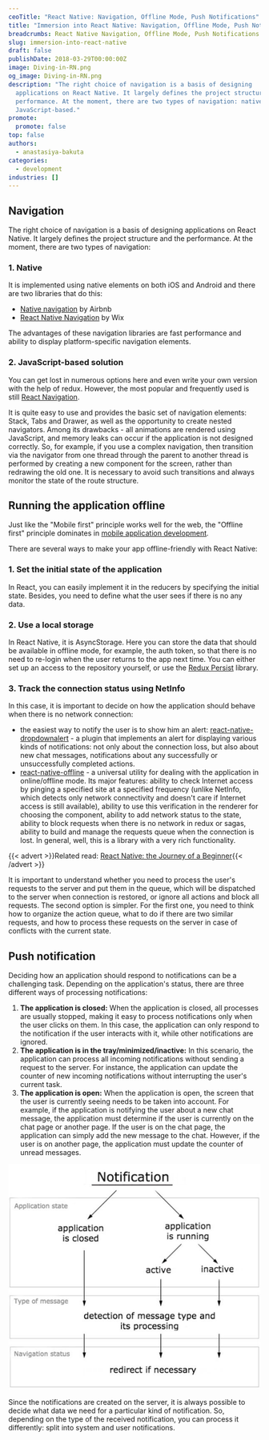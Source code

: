 ```yaml
---
ceoTitle: "React Native: Navigation, Offline Mode, Push Notifications"
title: "Immersion into React Native: Navigation, Offline Mode, Push Notifications"
breadcrumbs: React Native Navigation, Offline Mode, Push Notifications
slug: immersion-into-react-native
draft: false
publishDate: 2018-03-29T00:00:00Z
image: Diving-in-RN.png
og_image: Diving-in-RN.png
description: "The right choice of navigation is a basis of designing
  applications on React Native. It largely defines the project structure and the
  performance. At the moment, there are two types of navigation: native and
  JavaScript-based."
promote:
  promote: false
top: false
authors:
  - anastasiya-bakuta
categories:
  - development
industries: []
---
```

## Navigation

The right choice of navigation is a basis of designing applications on React Native. It largely defines the project structure and the performance. At the moment, there are two types of navigation:

### 1. Native

It is implemented using native elements on both iOS and Android and there are two libraries that do this:

* <a href="http://airbnb.io/native-navigation/" rel="nofollow" target="_blank">Native navigation</a> by Airbnb
* <a href="https://wix.github.io/react-native-navigation/#/" rel="nofollow" target="_blank">React Native Navigation</a> by Wix

The advantages of these navigation libraries are fast performance and ability to display platform-specific navigation elements.

### 2. JavaScript-based solution

You can get lost in numerous options here and even write your own version with the help of redux. However, the most popular and frequently used is still <a href="https://reactnavigation.org/" rel="nofollow" target="_blank">React Navigation</a>.

It is quite easy to use and provides the basic set of navigation elements: Stack, Tabs and Drawer, as well as the opportunity to create nested navigators. Among its drawbacks - all animations are rendered using JavaScript, and memory leaks can occur if the application is not designed correctly. So, for example, if you use a complex navigation, then transition via the navigator from one thread through the parent to another thread is performed by creating a new component for the screen, rather than redrawing the old one. It is necessary to avoid such transitions and always monitor the state of the route structure.

## Running the application offline

Just like the "Mobile first" principle works well for the web, the "Offline first" principle dominates in [mobile application development](https://anadea.info/services/mobile-development).

There are several ways to make your app offline-friendly with React Native:

### 1. Set the initial state of the application

In React, you can easily implement it in the reducers by specifying the initial state. Besides, you need to define what the user sees if there is no any data.

### 2. Use a local storage

In React Native, it is AsyncStorage. Here you can store the data that should be available in offline mode, for example, the auth token, so that there is no need to re-login when the user returns to the app next time. You can either set up an access to the repository yourself, or use the <a href="https://github.com/rt2zz/redux-persist" rel="nofollow" target="_blank">Redux Persist</a> library.

### 3. Track the connection status using NetInfo

In this case, it is important to decide on how the application should behave when there is no network connection:

* the easiest way to notify the user is to show him an alert: <a href="https://github.com/testshallpass/react-native-dropdownalert" rel="nofollow" target="_blank">react-native-dropdownalert</a> - a plugin that implements an alert for displaying various kinds of notifications: not only about the connection loss, but also about new chat messages, notifications about any successfully or unsuccessfully completed actions.
* <a href="https://github.com/rauliyohmc/react-native-offline" rel="nofollow" target="_blank">react-native-offline</a> - a universal utility for dealing with the application in online/offline mode. Its major features: ability to check Internet access by pinging a specified site at a specified frequency (unlike NetInfo, which detects only network connectivity and doesn't care if Internet access is still available), ability to use this verification in the renderer for choosing the component, ability to add network status to the state, ability to block requests when there is no network in redux or sagas, ability to build and manage the requests queue when the connection is lost. In general, well, this is a library with a very rich functionality.

{{< advert >}}Related read: [React Native: the Journey of a Beginner](https://anadea.info/blog/react-native-the-journey-of-a-beginner){{< /advert >}}

It is important to understand whether you need to process the user's requests to the server and put them in the queue, which will be dispatched to the server when connection is restored, or ignore all actions and block all requests. The second option is simpler. For the first one, you need to think how to organize the action queue, what to do if there are two similar requests, and how to process these requests on the server in case of conflicts with the current state.

## Push notification

Deciding how an application should respond to notifications can be a challenging task. Depending on the application's status, there are three different ways of processing notifications:

1. __The application is closed:__ When the application is closed, all processes are usually stopped, making it easy to process notifications only when the user clicks on them. In this case, the application can only respond to the notification if the user interacts with it, while other notifications are ignored.
2. __The application is in the tray/minimized/inactive:__ In this scenario, the application can process all incoming notifications without sending a request to the server. For instance, the application can update the counter of new incoming notifications without interrupting the user's current task.
3. __The application is open:__ When the application is open, the screen that the user is currently seeing needs to be taken into account. For example, if the application is notifying the user about a new chat message, the application must determine if the user is currently on the chat page or another page. If the user is on the chat page, the application can simply add the new message to the chat. However, if the user is on another page, the application must update the counter of unread messages.

![Notification](notiification-.jpg)

Since the notifications are created on the server, it is always possible to decide what data we need for a particular kind of notification. So, depending on the type of the received notification, you can process it differently: split into system and user notifications.
